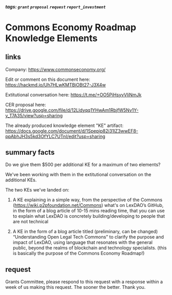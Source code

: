 ##### tags: `grant` `proposal` `request` `report_investment`

# Commons Economy Roadmap Knowledge Elements

## links

Company: https://www.commonseconomy.org/

Edit or comment on this document here: https://hackmd.io/Uh7HLwKMTBiOBt27-J3X4w

Extitutional conversation here: https://t.me/+OO5PiHsyvVliNmJk 

CER proposal here: https://drive.google.com/file/d/12Lldyqq1YHwAm1RbjfW5Nv1Y-y_T7A35/view?usp=sharing

The already produced knowledge element "KE" artifact: https://docs.google.com/document/d/1Spepip82i31lZ3wwEF8-ppAbhJH3s5kd3OfYLC7UTnI/edit?usp=sharing

## summary facts

Do we give them $500 per additional KE for a maximum of two elements?

We've been working with them in the extitutional conversation on the additional KEs.

The two KEs we've landed on:

1. A KE explaining in a simple way, from the perspective of the Commons (https://wiki.p2pfoundation.net/Commons) what's on LexDAO’s GitHub, in the form of a blog article of 10-15 mins reading time, that you can use to explain what LexDAO is concretely building/developing to people that are not technical

2. A KE in the form of a blog article titled (preliminary, can be changed) “Understanding Open Legal Tech Commons” to clarify the purpose and impact of LexDAO, using language that resonates with the general public, beyond the realms of blockchain and technology specialists. (this is basically the purpose of the Commons Economy Roadmap!)

## request

Grants Committee, please respond to this request with a response within a week of us making this request. The sooner the better. Thank you.

